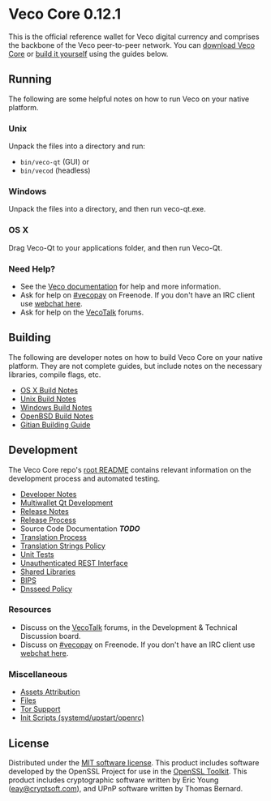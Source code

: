 Veco Core 0.12.1
=====================

This is the official reference wallet for Veco digital currency and comprises the backbone of the Veco peer-to-peer network. You can [download Veco Core](https://www.veco.to/downloads/) or [build it yourself](#building) using the guides below.

Running
---------------------
The following are some helpful notes on how to run Veco on your native platform.

### Unix

Unpack the files into a directory and run:

- `bin/veco-qt` (GUI) or
- `bin/vecod` (headless)

### Windows

Unpack the files into a directory, and then run veco-qt.exe.

### OS X

Drag Veco-Qt to your applications folder, and then run Veco-Qt.

### Need Help?

* See the [Veco documentation](https://vecopay.atlassian.net/wiki/display/DOC)
for help and more information.
* Ask for help on [#vecopay](http://webchat.freenode.net?channels=vecopay) on Freenode. If you don't have an IRC client use [webchat here](http://webchat.freenode.net?channels=vecopay).
* Ask for help on the [VecoTalk](https://vecotalk.org/) forums.

Building
---------------------
The following are developer notes on how to build Veco Core on your native platform. They are not complete guides, but include notes on the necessary libraries, compile flags, etc.

- [OS X Build Notes](build-osx.md)
- [Unix Build Notes](build-unix.md)
- [Windows Build Notes](build-windows.md)
- [OpenBSD Build Notes](build-openbsd.md)
- [Gitian Building Guide](gitian-building.md)

Development
---------------------
The Veco Core repo's [root README](/README.md) contains relevant information on the development process and automated testing.

- [Developer Notes](developer-notes.md)
- [Multiwallet Qt Development](multiwallet-qt.md)
- [Release Notes](release-notes.md)
- [Release Process](release-process.md)
- Source Code Documentation ***TODO***
- [Translation Process](translation_process.md)
- [Translation Strings Policy](translation_strings_policy.md)
- [Unit Tests](unit-tests.md)
- [Unauthenticated REST Interface](REST-interface.md)
- [Shared Libraries](shared-libraries.md)
- [BIPS](bips.md)
- [Dnsseed Policy](dnsseed-policy.md)

### Resources
* Discuss on the [VecoTalk](https://vecotalk.org/) forums, in the Development & Technical Discussion board.
* Discuss on [#vecopay](http://webchat.freenode.net/?channels=vecopay) on Freenode. If you don't have an IRC client use [webchat here](http://webchat.freenode.net/?channels=vecopay).

### Miscellaneous
- [Assets Attribution](assets-attribution.md)
- [Files](files.md)
- [Tor Support](tor.md)
- [Init Scripts (systemd/upstart/openrc)](init.md)

License
---------------------
Distributed under the [MIT software license](http://www.opensource.org/licenses/mit-license.php).
This product includes software developed by the OpenSSL Project for use in the [OpenSSL Toolkit](https://www.openssl.org/). This product includes
cryptographic software written by Eric Young ([eay@cryptsoft.com](mailto:eay@cryptsoft.com)), and UPnP software written by Thomas Bernard.

